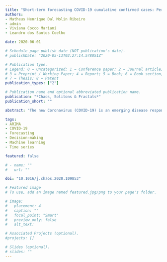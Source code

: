 ```yaml
---
title: "Short-term forecasting COVID-19 cumulative confirmed cases: Perspectives for Brazil"
authors:
- Matheus Henrique Dal Molin Ribeiro
- admin
- Viviana Cocco Mariani
- Leandro dos Santos Coelho

date: 2020-06-01

# Schedule page publish date (NOT publication's date).
# publishDate: "2020-05-13T02:27:14.578051Z"

# Publication type.
# Legend: 0 = Uncategorized; 1 = Conference paper; 2 = Journal article;
# 3 = Preprint / Working Paper; 4 = Report; 5 = Book; 6 = Book section;
# 7 = Thesis; 8 = Patent
publication_types: ["2"]

# Publication name and optional abbreviated publication name.
publication: "*Chaos, Solitons & Fractals*"
publication_short: ""

abstract: "The new Coronavirus (COVID-19) is an emerging disease responsible for infecting millions of people since the first notification until nowadays. Developing efficient short-term forecasting models allow forecasting the number of future cases. In this context, it is possible to develop strategic planning in the public health system to avoid deaths. In this paper, autoregressive integrated moving average (ARIMA), cubist regression (CUBIST), random forest (RF), ridge regression (RIDGE), support vector regression (SVR), and stacking-ensemble learning are evaluated in the task of time series forecasting with one, three, and six-days ahead the COVID-19 cumulative confirmed cases in ten Brazilian states with a high daily incidence. In the stacking-ensemble learning approach, the CUBIST regression, RF, RIDGE, and SVR models are adopted as base-learners and Gaussian process (GP) as meta-learner. The models’ effectiveness is evaluated based on the improvement index, mean absolute error, and symmetric mean absolute percentage error criteria. In most of the cases, the SVR and stacking-ensemble learning reach a better performance regarding adopted criteria than compared models. In general, the developed models can generate accurate forecasting, achieving errors in a range of 0.87%–3.51%, 1.02%–5.63%, and 0.95%–6.90% in one, three, and six-days-ahead, respectively. The ranking of models, from the best to the worst regarding accuracy, in all scenarios is SVR, stacking-ensemble learning, ARIMA, CUBIST, RIDGE, and RF models. The use of evaluated models is recommended to forecasting and monitor the ongoing growth of COVID-19 cases, once these models can assist the managers in the decision-making support systems."

tags:
- ARIMA
- COVID-19
- Forecasting
- Decision-making
- Machine learning
- Time series

featured: false

# - name: ""
#   url: ""

doi: "10.1016/j.chaos.2020.109853"

# Featured image
# To use, add an image named featured.jpg/png to your page's folder.

# image:
#   placement: 4
#   caption: ""
#   focal_point: "Smart"
#   preview_only: false
#   alt_text: 

# Associated Projects (optional).
#projects: []

# Slides (optional).
# slides: ""
---
```

